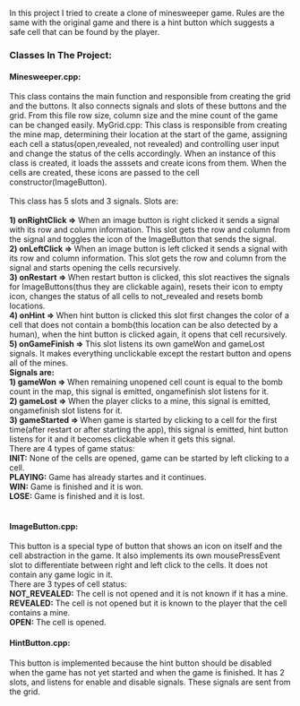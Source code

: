 In this project I tried to create a clone of minesweeper game. Rules are the same with the original game and there is a hint button which suggests a safe cell that can be found by the player.
<h3>Classes In The Project:</h3>
<div><h4>Minesweeper.cpp:</h2>This class contains the main function and responsible from creating the grid and the buttons. It also connects signals and slots of these buttons and the grid. From this file row size, column size and the mine count of the game can be changed easily.
MyGrid.cpp: This class is responsible from creating the mine map, determining their location at the start of the game, assigning each cell a status(open,revealed, not revealed) and controlling user input and change the status of the cells accordingly.
When an instance of this class is created, it loads the asssets and create icons from them. When the cells are created, these icons are passed to the cell constructor(ImageButton).</div></br>
This class has 5 slots and 3 signals.
Slots are:</br></br>
<b>1) onRightClick =></b> When an image button is right clicked it sends a signal with its row and column information. This slot gets the row and column from the signal
and toggles the icon of the ImageButton that sends the signal.</br>
<b>2) onLeftClick => </b>When an image button is left clicked it sends a signal with its row and column information. This slot gets the row and column from the signal
and starts opening the cells recursively.</br>
<b>3) onRestart => </b>When restart button is clicked, this slot reactives the signals for ImageButtons(thus they are clickable again), resets their icon to empty icon, changes the status of
all cells to not_revealed and resets bomb locations.</br>
<b>4) onHint => </b>When hint button is clicked this slot first changes the color of a cell that does not contain a bomb(this location can be also detected by a human), when the
hint button is clicked again, it opens that cell recursively.</br>
<b>5) onGameFinish => </b>This slot listens its own gameWon and gameLost signals. It makes everything unclickable except the restart button and opens all of the mines.</br>
<b>Signals are:</b></br>
<b>1) gameWon => </b>When remaining unopened cell count is equal to the bomb count in the map, this signal is emitted, ongamefinish slot listens for it.</br>
<b>2) gameLost => </b>When the player clicks to a mine, this signal is emitted, ongamefinish slot listens for it.</br>
<b>3) gameStarted => </b>When game is started by clicking to a cell for the first time(after restart or after starting the app), this signal is emitted, hint button listens for it
and it becomes clickable when it gets this signal.</br>
There are 4 types of game status:</br>
<b>INIT:</b> None of the cells are opened, game can be started by left clicking to a cell.</br>
<b>PLAYING:</b> Game has already startes and it continues.</br>
<b>WIN:</b> Game is finished and it is won.</br>
<b>LOSE:</b> Game is finished and it is lost.</br></br>
<h4>ImageButton.cpp:</h4> This button is a special type of button that shows an icon on itself and the cell abstraction in the game. It also implements its own mousePressEvent slot to differentiate between right and left click to the cells. It does not contain any game logic in it.</br>
There are 3 types of cell status:</br>
<b>NOT_REVEALED:</b> The cell is not opened and it is not known if it has a mine.</br>
<b>REVEALED:</b> The cell is not opened but it is known to the player that the cell contains a mine.</br>
<b>OPEN:</b> The cell is opened.</br>
<h4>HintButton.cpp:</h4> This button is implemented because the hint button should be disabled when the game has not yet started and when the game is finished. It has 2 slots, and listens for enable and disable signals. These signals are sent from the grid.
